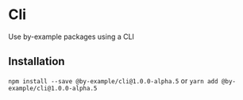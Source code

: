 # Cli

Use by-example packages using a CLI

## Installation

`npm install --save @by-example/cli@1.0.0-alpha.5`
or
`yarn add @by-example/cli@1.0.0-alpha.5`

